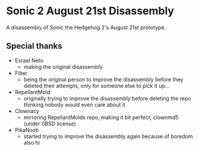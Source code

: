# Sonic 2 August 21st Disassembly
A disassembly of Sonic the Hedgehog 2's August 21st prototype.

## Special thanks
- Esrael Neto
	- making the original disassembly
- Filter
	- being the original person to improve the disassembly before they deleted their attempts, only for someone else to pick it up...
- RepellantMold
	- originally trying to improve the disassembly before deleting the repo thinking nobody would even care about it
- Clownacy
	- mirroring RepellantMolds repo, making it bit perfect, clownmd5 (under 0BSD license)
- PikaNoob
   - started trying to improve the disassembly again because of boredom also hi
